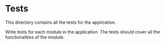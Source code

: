 # Tests

This directory contains all the tests for the application.

Write tests for each module in the application. The tests should cover all the functionalities of the module.
